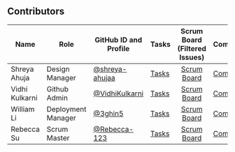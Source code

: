 ## Contributors
| Name | Role | GitHub ID and Profile | Tasks | Scrum Board (Filtered Issues) | Commits | GitHub Page |
|----------------------------|--------|-----------------|-------|:-----------------------:|-----------|:-------:|
|Shreya Ahuja|Design Manager|[@shreya-ahujaa](https://github.com/shreya-ahujaa)|[Tasks](https://github.com/VidhiKulkarni/teamlace/issues/assigned/shreya-ahujaa)|[Scrum Board](https://github.com/VidhiKulkarni/teamlace/projects/1?card_filter_query=assignee%3Ashreya-ahujaa)|[Commits](https://github.com/VidhiKulkarni/teamlace/commits?author=shreya-ahujaa)|[Link](https://shreya-ahujaa.github.io/shreya.individual/)|
|Vidhi Kulkarni|Github Admin|[@VidhiKulkarni](https://github.com/VidhiKulkarni)|[Tasks](https://github.com/VidhiKulkarni/teamlace/issues/assigned/VidhiKulkarni)|[Scrum Board](https://github.com/VidhiKulkarni/teamlace/projects/1?card_filter_query=assignee%3AVidhiKulkarni)|[Commits](https://github.com/VidhiKulkarni/teamlace/commits?author=VidhiKulkarni)|[Link](https://vidhikulkarni.github.io/individualrepo/)|
|William Li|Deployment Manager|[@3ghin5](https://github.com/3ghin5)|[Tasks](https://github.com/VidhiKulkarni/teamlace/issues/assigned/3ghin5)|[Scrum Board](https://github.com/VidhiKulkarni/teamlace/projects/1?card_filter_query=assignee%3A3ghin5)|[Commits](https://github.com/VidhiKulkarni/teamlace/commits?author=3ghin5)|[Link](https://3ghin5.github.io/hatelace/)|
|Rebecca Su|Scrum Master|[@Rebecca-123](https://github.com/Rebecca-123)| [Tasks](https://github.com/VidhiKulkarni/teamlace/issues/assigned/Rebecca-123)|[Scrum Board](https://github.com/VidhiKulkarni/teamlace/projects/1?card_filter_query=assignee%3Arebecca-123)|[Commits](https://github.com/VidhiKulkarni/teamlace/commits?author=Rebecca-123)|[Link](https://rebecca-123.github.io/rebecca-tri-3/)|
